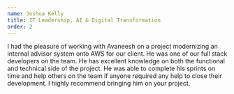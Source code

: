 ```yaml
---
name: Joshua Kelly
title: IT Leadership, AI & Digital Transformation
order: 2
---
```


I had the pleasure of working with Avaneesh on a project modernizing an internal advisor system onto AWS for our client. He was one of our full stack developers on the team. He has excellent knowledge on both the functional and technical side of the project. He was able to complete his sprints on time and help others on the team if anyone required any help to close their development. I highly recommend bringing him on your project.